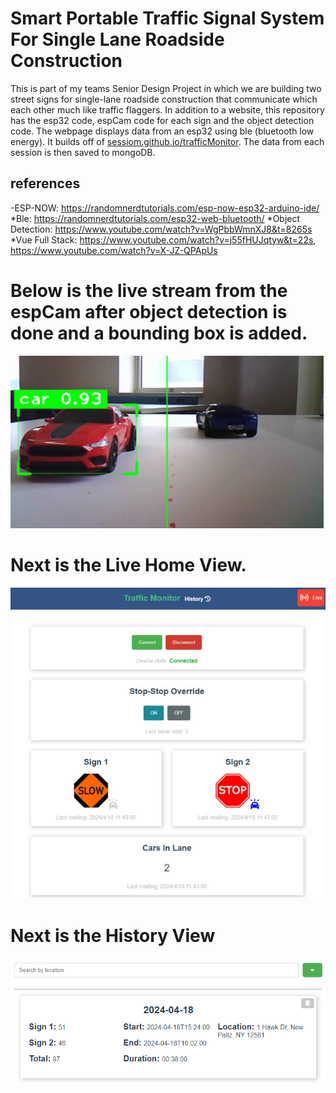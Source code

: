 # Smart Portable Traffic Signal System For Single Lane Roadside Construction​
This is part of my teams Senior Design Project in which we are building two street signs for 
single-lane roadside construction that communicate which each other much like traffic flaggers.
In addition to a website, this repository has the esp32 code, espCam code for each sign and the object detection code.
The webpage displays data from an esp32 using ble (bluetooth low energy). 
It builds off of [sessiom.github.io/trafficMonitor](sessiom.github.io/trafficMonitor).
The data from each session is then saved to mongoDB. 
## references
-ESP-NOW: https://randomnerdtutorials.com/esp-now-esp32-arduino-ide/
*Ble: https://randomnerdtutorials.com/esp32-web-bluetooth/
*Object Detection: https://www.youtube.com/watch?v=WgPbbWmnXJ8&t=8265s
*Vue Full Stack: https://www.youtube.com/watch?v=j55fHUJqtyw&t=22s, https://www.youtube.com/watch?v=X-JZ-QPApUs


# Below is the live stream from the espCam after object detection is done and a bounding box is added.
![Car Detection](https://github.com/Sessiom/Smart-Portable-Traffic-Signal-System-For-Single-Lane-Roadside-Construction/blob/master/readMeImages/carDetection.PNG)
# Next is the Live Home View.
![Home View](https://github.com/Sessiom/Smart-Portable-Traffic-Signal-System-For-Single-Lane-Roadside-Construction/blob/master/readMeImages/trafficMonitor.PNG)
# Next is the History View
![History View](https://github.com/Sessiom/Smart-Portable-Traffic-Signal-System-For-Single-Lane-Roadside-Construction/blob/master/readMeImages/historyTab.PNG)
